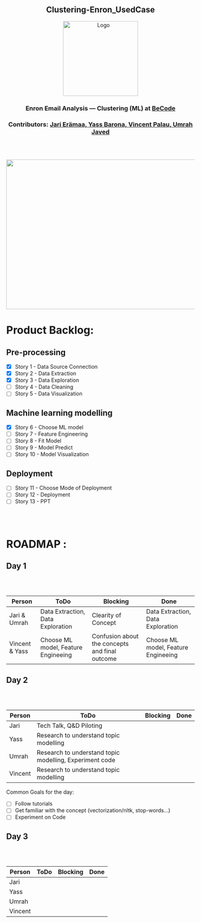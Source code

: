 <h2 align="center">Clustering-Enron_UsedCase</h2> 
<p align="center"><img src="https://becode.org/app/uploads/2021/06/logo-becode.png" alt="Logo" width="200" height="200"></a></p>
<h3 align="center"> Enron Email Analysis — Clustering (ML) at <a href="https://github.com/becodeorg"><strong>BeCode</strong></a></center>
<h3 align="center"> Contributors: <a href="https://github.com/jarieramaa">Jari Erämaa, <a href="https://github.com/yassbarona">Yass Barona, <a href="https://github.com/VincentPalau">Vincent Palau, <a href="https://github.com/UmrahJaved">Umrah Javed</a></h3><br><br>
  
<p align="center"><img src="https://user-images.githubusercontent.com/96992159/162693719-ab5c4ff5-a9d2-412e-836d-282dfd462c55.png" width="800" height="400"></p>
<h1>Product Backlog:</h1> 

## Pre-processing
- [X] Story 1 - Data Source Connection  
- [X] Story 2 - Data Extraction  
- [X] Story 3 - Data Exploration  
- [ ] Story 4 - Data Cleaning  
- [ ] Story 5 - Data Visualization  

## Machine learning modelling
- [X] Story 6 - Choose ML model  
- [ ] Story 7 - Feature Engineering  
- [ ] Story 8 - Fit Model  
- [ ] Story 9 - Model Predict  
- [ ] Story 10 - Model Visualization  

## Deployment
- [ ] Story 11 - Choose Mode of Deployment  
- [ ] Story 12 - Deployment  
- [ ] Story 13 - PPT  
  
<br><br>
<h1>ROADMAP :</h1>
<h2> Day 1 </h2><br><br>  

| Person      | ToDo | Blocking       | Done   |
| ---------- | ---- | ------------- | ---------
| Jari & Umrah      | Data Extraction, Data Exploration   | Clearity of Concept      | Data Extraction, Data Exploration 
| Vincent & Yass |  Choose ML model, Feature Engineeing | Confusion about the concepts and final outcome | Choose ML model, Feature Engineeing

 
<h2> Day 2 </h2><br><br>
  
| Person      | ToDo | Blocking       | Done |
| ---------- | ---- | ------------- | ----------
| Jari      |  Tech Talk, Q&D Piloting   |       |
| Yass |   Research to understand topic modelling  |  |
| Umrah |   Research to understand topic modelling, Experiment code| |
| Vincent      |   Research to understand topic modelling   |  |

  
  Common Goals for the day:
  - [ ] Follow tutorials
  - [ ] Get familiar with the concept (vectorization/nltk, stop-words...)
  - [ ] Experiment on Code
  
  <h2> Day 3 </h2><br><br>
  
| Person      | ToDo | Blocking       | Done|
| ---------- | ---- | ------------- | --------
| Jari      |     |       |
| Yass |     |  |
| Umrah |   | |
| Vincent      |    |  |

  
  
  
  

